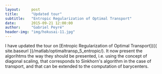 ```yaml
---
layout:     post
title:      "Updated tour"
subtitle:   "Entropic Regularization of Optimal Transport"
date:       2015-09-21 12:00:00
author:     "Gabriel Peyré"
header-img: "img/hokusai-11.jpg"
---
```


I have updated the tour on [Entropic Regularization of Optimal Transport]({{ site.baseurl }}/matlab/optimaltransp_5_entropic/). It now present the algorihtms the way they should be presented, i.e. using the concept of diagonal scaling, that corresponds to Sinkhorn's algorithm in the case of transport, and that can be extended to the computation of barycenters.
